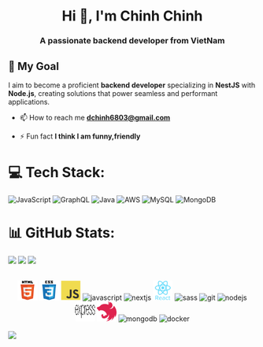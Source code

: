 
<h1 align="center">Hi 👋, I'm Chinh Chinh</h1>
<h3 align="center">A passionate backend developer from VietNam</h3>

## 🚀 My Goal
I aim to become a proficient **backend developer** specializing in **NestJS** with **Node.js**, creating solutions that power seamless and performant applications.

- 📫 How to reach me **dchinh6803@gmail.com**

- ⚡ Fun fact **I think I am funny,friendly**

# 💻 Tech Stack:
![JavaScript](https://img.shields.io/badge/javascript-%23323330.svg?style=for-the-badge&logo=javascript&logoColor=%23F7DF1E) ![GraphQL](https://img.shields.io/badge/-GraphQL-E10098?style=for-the-badge&logo=graphql&logoColor=white) ![Java](https://img.shields.io/badge/java-%23ED8B00.svg?style=for-the-badge&logo=openjdk&logoColor=white) ![AWS](https://img.shields.io/badge/AWS-%23FF9900.svg?style=for-the-badge&logo=amazon-aws&logoColor=white) ![MySQL](https://img.shields.io/badge/mysql-4479A1.svg?style=for-the-badge&logo=mysql&logoColor=white) ![MongoDB](https://img.shields.io/badge/MongoDB-%234ea94b.svg?style=for-the-badge&logo=mongodb&logoColor=white)

# 📊 GitHub Stats:
![](https://github-readme-stats.vercel.app/api?username=phamdongchinh683&theme=transparent&hide_border=true&include_all_commits=false&count_private=false)
![](https://github-readme-stats.vercel.app/api/top-langs/?username=phamdongchinh683&theme=transparent&hide_border=true&include_all_commits=false&count_private=false&layout=compact)
![](https://github-readme-streak-stats.herokuapp.com/?user=phamdongchinh683&theme=transparent&hide)<br/>

<div align="center" style="display: inline_block"><br>
  <img src="https://raw.githubusercontent.com/devicons/devicon/master/icons/html5/html5-original-wordmark.svg" alt="html5" width="40" height="40"/>
  <img src="https://raw.githubusercontent.com/devicons/devicon/master/icons/css3/css3-original-wordmark.svg" alt="css3" width="40" height="40"/>
  <img src="https://raw.githubusercontent.com/devicons/devicon/master/icons/javascript/javascript-original.svg" alt="javascript" width="40" height="40"/>
  <img src="https://raw.githubusercontent.com/rahuldkjain/github-profile-readme-generator/c919601f7ee4d1b5a7ed75a4250601c32395c45c/src/images/icons/ProgrammingLanguages/typescript.svg" alt="javascript" width="40" height="40"/>
  <img src="https://cdn.worldvectorlogo.com/logos/next-js.svg" alt="nextjs" width="40" height="40"/>
  <img src="https://raw.githubusercontent.com/devicons/devicon/master/icons/react/react-original-wordmark.svg" alt="reactjs" width="40" height="40"/>
  <img src="https://raw.githubusercontent.com/rahuldkjain/github-profile-readme-generator/888aff31e1d26dd2a6acf6afebbc34970aeb0118/src/images/icons/FrontendDevelopment/sass.svg" alt="sass" width="40" height="40"/>
  <img src="https://raw.githubusercontent.com/rahuldkjain/github-profile-readme-generator/888aff31e1d26dd2a6acf6afebbc34970aeb0118/src/images/icons/Other/git.svg" alt="git" width="40" height="40"/>
  <img src="https://raw.githubusercontent.com/rahuldkjain/github-profile-readme-generator/c919601f7ee4d1b5a7ed75a4250601c32395c45c/src/images/icons/BackendDevelopment/nodejs.svg" alt="nodejs" width="40" height="40"/>
  <img src="https://raw.githubusercontent.com/rahuldkjain/github-profile-readme-generator/888aff31e1d26dd2a6acf6afebbc34970aeb0118/src/images/icons/BackendDevelopment/express.svg" alt="express" width="40" height="40"/>
  <img src="https://raw.githubusercontent.com/rahuldkjain/github-profile-readme-generator/888aff31e1d26dd2a6acf6afebbc34970aeb0118/src/images/icons/BackendDevelopment/nestjs.svg" alt="nestjs" width="40" height="40"/>
  <img src="https://raw.githubusercontent.com/rahuldkjain/github-profile-readme-generator/master/src/images/icons/Database/mongodb.svg" alt="mongodb" width="40" height="40"/>
  <img src="https://raw.githubusercontent.com/rahuldkjain/github-profile-readme-generator/888aff31e1d26dd2a6acf6afebbc34970aeb0118/src/images/icons/Devops/docker.svg" alt="docker" width="40" height="40"/>
</div>

<br>


<div align="center">
  
</div>
<a href="https://visitcount.itsvg.in">
  <img src="https://visitcount.itsvg.in/api?id=Chinh683&label=Profile%20Views&color=2&icon=2&pretty=false" />
</a>
